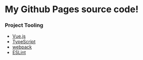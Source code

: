 # My Github Pages source code!

### Project Tooling
- [Vue.js](https://vuejs.org/)
- [TypeScript](https://www.typescriptlang.org/)
- [webpack](https://webpack.js.org/)
- [ESLint](https://eslint.org/)

